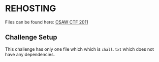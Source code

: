 # REHOSTING

Files can be found here: [CSAW CTF 2011](https://shell-storm.org/repo/CTF/CSAW-2011/Crypto/Crypto5%20-%20200%20Points/)

## Challenge Setup
This challenge has only one file which which is `chall.txt` which does not have any dependencies.